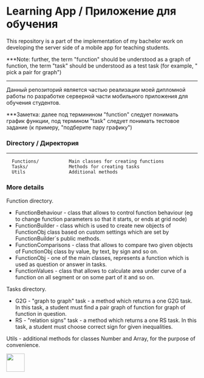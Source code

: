 Learning App / Приложение для обучения
=============================

This repository is a part of the implementation of my bachelor work on developing the server side of a mobile app for teaching students.

***Note: further, the term "function" should be understood as a graph of function, the term "task" should be understood as a test task (for example, " pick a pair for graph")

------------
Данный репозиторий является частью реализации моей дипломной работы по разработке серверной части мобильного приложения для обучения студентов.

***Заметка: далее под терминином "function" следует понимать график функции, под термином "task" следует понимать тестовое задание (к примеру, "подберите пару графику")

### Directory / Директория
------------

      Functions/           Main classes for creating functions
      Tasks/               Methods for creating tasks
      Utils                Additional methods


### More details

Function directory.
- FunctionBehaviour - class that allows to control function behaviour (eg to change function parameters so that it starts, or ends
at grid node)
- FunctionBuilder - class which is used to create new objects of FunctionObj class based on custom settings which are set by FunctionBuilder`s public methods.
- FunctionComparisons - class that allows to compare two given objects of FunctionObj class by value, by text, by sign and so on.
- FunctionObj - one of the main classes, represents a function which is used as question or answer in tasks.
- FunctionValues - class that allows to calculate area under curve of a function on all segment or on some part of it and so on.

Tasks directory.
- G2G - "graph to graph" task - a method which returns a one G2G task. In this task, a student must find a pair graph of function  for graph of function in question.
- RS - "relation signs" task - a method which returns a one RS task. In this task, a student must choose correct sign for given inequalities.

Utils - additional methods for classes Number and Array, for the purpose of convenience.

<img src="https://github.com/1.jpg" width="48">
